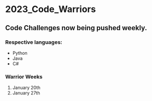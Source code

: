 # 2023_Code_Warriors

## Code Challenges now being pushed weekly.

### Respective languages: 
  - Python
  - Java
  - C#

### Warrior Weeks
  1. January 20th
  2. January 27th